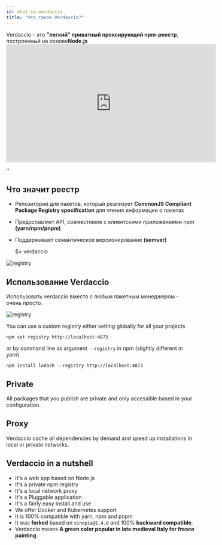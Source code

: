 ```yaml
---
id: what-is-verdaccio
title: "Что такое Verdaccio?"
---
```


Verdaccio - это **"легкий" приватный проксирующий npm-реестр**, построенный на основе**Node.js** <iframe width="560" height="315" src="https://www.youtube.com/embed/hDIFKzmoCaA" frameborder="0" allow="accelerometer; autoplay; encrypted-media; gyroscope; picture-in-picture" allowfullscreen mark="crwd-mark"></iframe>

<div id="codefund">''</div>

## Что значит реестр

* Репозиторий для пакетов, который реализует **CommonJS Compliant Package Registry specification** для чтения информации о пакетах
* Предоставляет API, совместимое с клиентскими приложениями npm **(yarn/npm/pnpm)**
* Поддерживает семантическое версионирование **(semver)**

    $> verdaccio
    

![registry](assets/verdaccio_server.gif)

## Использование Verdaccio

Использовать verdaccio вместо с любым пакетным менеджером - очень просто.

![registry](assets/npm_install.gif)

You can use a custom registry either setting globally for all your projects

    npm set registry http://localhost:4873
    

or by command line as argument `--registry` in npm (slightly different in yarn)

    npm install lodash --registry http://localhost:4873
    

## Private

All packages that you publish are private and only accessible based in your configuration.

## Proxy

Verdaccio cache all dependencies by demand and speed up installations in local or private networks.

## Verdaccio in a nutshell

* It's a web app based on Node.js
* It's a private npm registry
* It's a local network proxy
* It's a Pluggable application
* It's a fairly easy install and use
* We offer Docker and Kubernetes support
* It is 100% compatible with yarn, npm and pnpm
* It was **forked** based on `sinopia@1.4.0` and 100% **backward compatible**.
* Verdaccio means **A green color popular in late medieval Italy for fresco painting**.